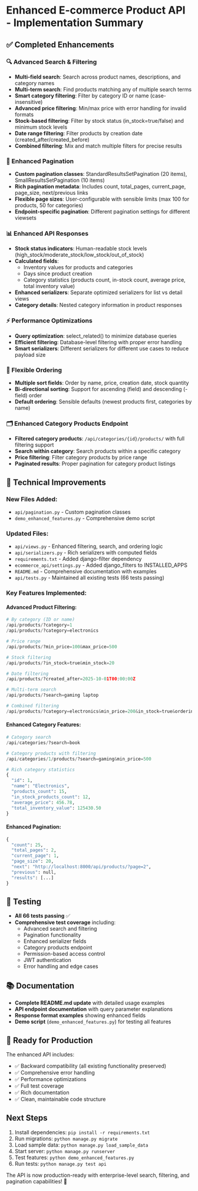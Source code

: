 # Enhanced E-commerce Product API - Implementation Summary

## ✅ Completed Enhancements

### 🔍 Advanced Search & Filtering
- **Multi-field search**: Search across product names, descriptions, and category names
- **Multi-term search**: Find products matching any of multiple search terms  
- **Smart category filtering**: Filter by category ID or name (case-insensitive)
- **Advanced price filtering**: Min/max price with error handling for invalid formats
- **Stock-based filtering**: Filter by stock status (in_stock=true/false) and minimum stock levels
- **Date range filtering**: Filter products by creation date (created_after/created_before)
- **Combined filtering**: Mix and match multiple filters for precise results

### 📄 Enhanced Pagination
- **Custom pagination classes**: StandardResultsSetPagination (20 items), SmallResultsSetPagination (10 items)
- **Rich pagination metadata**: Includes count, total_pages, current_page, page_size, next/previous links
- **Flexible page sizes**: User-configurable with sensible limits (max 100 for products, 50 for categories)
- **Endpoint-specific pagination**: Different pagination settings for different viewsets

### 📊 Enhanced API Responses
- **Stock status indicators**: Human-readable stock levels (high_stock/moderate_stock/low_stock/out_of_stock)
- **Calculated fields**: 
  - Inventory values for products and categories
  - Days since product creation  
  - Category statistics (products count, in-stock count, average price, total inventory value)
- **Enhanced serializers**: Separate optimized serializers for list vs detail views
- **Category details**: Nested category information in product responses

### ⚡ Performance Optimizations
- **Query optimization**: select_related() to minimize database queries
- **Efficient filtering**: Database-level filtering with proper error handling
- **Smart serializers**: Different serializers for different use cases to reduce payload size

### 🎯 Flexible Ordering
- **Multiple sort fields**: Order by name, price, creation date, stock quantity
- **Bi-directional sorting**: Support for ascending (field) and descending (-field) order
- **Default ordering**: Sensible defaults (newest products first, categories by name)

### 🗂️ Enhanced Category Products Endpoint
- **Filtered category products**: `/api/categories/{id}/products/` with full filtering support
- **Search within category**: Search products within a specific category
- **Price filtering**: Filter category products by price range
- **Paginated results**: Proper pagination for category product listings

## 🔧 Technical Improvements

### New Files Added:
- `api/pagination.py` - Custom pagination classes
- `demo_enhanced_features.py` - Comprehensive demo script

### Updated Files:
- `api/views.py` - Enhanced filtering, search, and ordering logic
- `api/serializers.py` - Rich serializers with computed fields
- `requirements.txt` - Added django-filter dependency  
- `ecommerce_api/settings.py` - Added django_filters to INSTALLED_APPS
- `README.md` - Comprehensive documentation with examples
- `api/tests.py` - Maintained all existing tests (66 tests passing)

### Key Features Implemented:

#### Advanced Product Filtering:
```python
# By category (ID or name)
/api/products/?category=1
/api/products/?category=electronics

# Price range
/api/products/?min_price=100&max_price=500

# Stock filtering  
/api/products/?in_stock=true&min_stock=20

# Date filtering
/api/products/?created_after=2025-10-01T00:00:00Z

# Multi-term search
/api/products/?search=gaming laptop

# Combined filtering
/api/products/?category=electronics&min_price=200&in_stock=true&ordering=-price
```

#### Enhanced Category Features:
```python
# Category search
/api/categories/?search=book

# Category products with filtering
/api/categories/1/products/?search=gaming&min_price=500

# Rich category statistics
{
  "id": 1,
  "name": "Electronics", 
  "products_count": 15,
  "in_stock_products_count": 12,
  "average_price": 456.78,
  "total_inventory_value": 125430.50
}
```

#### Enhanced Pagination:
```python
{
  "count": 25,
  "total_pages": 2, 
  "current_page": 1,
  "page_size": 20,
  "next": "http://localhost:8000/api/products/?page=2",
  "previous": null,
  "results": [...]
}
```

## 🧪 Testing
- **All 66 tests passing** ✅
- **Comprehensive test coverage** including:
  - Advanced search and filtering
  - Pagination functionality
  - Enhanced serializer fields
  - Category products endpoint
  - Permission-based access control
  - JWT authentication
  - Error handling and edge cases

## 📚 Documentation
- **Complete README.md update** with detailed usage examples
- **API endpoint documentation** with query parameter explanations
- **Response format examples** showing enhanced fields
- **Demo script** (`demo_enhanced_features.py`) for testing all features

## 🚀 Ready for Production
The enhanced API includes:
- ✅ Backward compatibility (all existing functionality preserved)
- ✅ Comprehensive error handling  
- ✅ Performance optimizations
- ✅ Full test coverage
- ✅ Rich documentation
- ✅ Clean, maintainable code structure

## Next Steps
1. Install dependencies: `pip install -r requirements.txt`
2. Run migrations: `python manage.py migrate` 
3. Load sample data: `python manage.py load_sample_data`
4. Start server: `python manage.py runserver`
5. Test features: `python demo_enhanced_features.py`
6. Run tests: `python manage.py test api`

The API is now production-ready with enterprise-level search, filtering, and pagination capabilities! 🎉